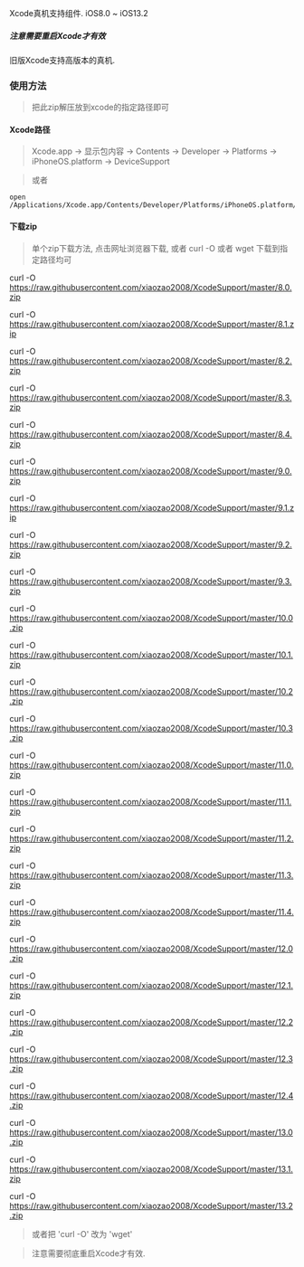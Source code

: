 Xcode真机支持组件. iOS8.0 ~ iOS13.2

##### 注意需要重启Xcode才有效

旧版Xcode支持高版本的真机.


### 使用方法

> 把此zip解压放到xcode的指定路径即可

#### Xcode路径

> Xcode.app -> 显示包内容 -> Contents -> Developer -> Platforms -> iPhoneOS.platform -> DeviceSupport

> 或者

	open /Applications/Xcode.app/Contents/Developer/Platforms/iPhoneOS.platform/DeviceSupport 



#### 下载zip

> 单个zip下载方法, 点击网址浏览器下载, 或者 curl -O 或者 wget 下载到指定路径均可


curl -O https://raw.githubusercontent.com/xiaozao2008/XcodeSupport/master/8.0.zip

curl -O https://raw.githubusercontent.com/xiaozao2008/XcodeSupport/master/8.1.zip

curl -O https://raw.githubusercontent.com/xiaozao2008/XcodeSupport/master/8.2.zip

curl -O https://raw.githubusercontent.com/xiaozao2008/XcodeSupport/master/8.3.zip

curl -O https://raw.githubusercontent.com/xiaozao2008/XcodeSupport/master/8.4.zip

curl -O https://raw.githubusercontent.com/xiaozao2008/XcodeSupport/master/9.0.zip

curl -O https://raw.githubusercontent.com/xiaozao2008/XcodeSupport/master/9.1.zip

curl -O https://raw.githubusercontent.com/xiaozao2008/XcodeSupport/master/9.2.zip

curl -O https://raw.githubusercontent.com/xiaozao2008/XcodeSupport/master/9.3.zip

curl -O https://raw.githubusercontent.com/xiaozao2008/XcodeSupport/master/10.0.zip

curl -O https://raw.githubusercontent.com/xiaozao2008/XcodeSupport/master/10.1.zip

curl -O https://raw.githubusercontent.com/xiaozao2008/XcodeSupport/master/10.2.zip

curl -O https://raw.githubusercontent.com/xiaozao2008/XcodeSupport/master/10.3.zip

curl -O https://raw.githubusercontent.com/xiaozao2008/XcodeSupport/master/11.0.zip

curl -O https://raw.githubusercontent.com/xiaozao2008/XcodeSupport/master/11.1.zip

curl -O https://raw.githubusercontent.com/xiaozao2008/XcodeSupport/master/11.2.zip

curl -O https://raw.githubusercontent.com/xiaozao2008/XcodeSupport/master/11.3.zip

curl -O https://raw.githubusercontent.com/xiaozao2008/XcodeSupport/master/11.4.zip

curl -O https://raw.githubusercontent.com/xiaozao2008/XcodeSupport/master/12.0.zip

curl -O https://raw.githubusercontent.com/xiaozao2008/XcodeSupport/master/12.1.zip

curl -O https://raw.githubusercontent.com/xiaozao2008/XcodeSupport/master/12.2.zip

curl -O https://raw.githubusercontent.com/xiaozao2008/XcodeSupport/master/12.3.zip

curl -O https://raw.githubusercontent.com/xiaozao2008/XcodeSupport/master/12.4.zip

curl -O https://raw.githubusercontent.com/xiaozao2008/XcodeSupport/master/13.0.zip

curl -O https://raw.githubusercontent.com/xiaozao2008/XcodeSupport/master/13.1.zip

curl -O https://raw.githubusercontent.com/xiaozao2008/XcodeSupport/master/13.2.zip
	
	
> 或者把 'curl -O' 改为 'wget'

> 注意需要彻底重启Xcode才有效.

